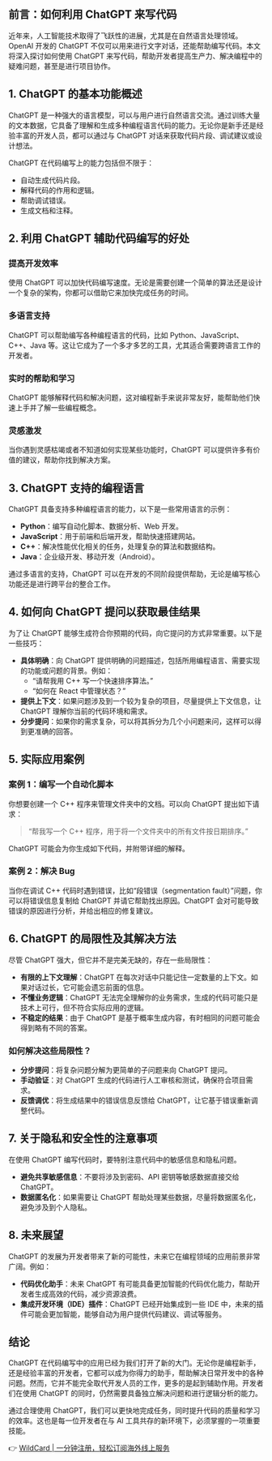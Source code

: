 ## 前言：如何利用 ChatGPT 来写代码

近年来，人工智能技术取得了飞跃性的进展，尤其是在自然语言处理领域。OpenAI 开发的 ChatGPT 不仅可以用来进行文字对话，还能帮助编写代码。本文将深入探讨如何使用 ChatGPT 来写代码，帮助开发者提高生产力、解决编程中的疑难问题，甚至是进行项目协作。

## 1. ChatGPT 的基本功能概述

ChatGPT 是一种强大的语言模型，可以与用户进行自然语言交流。通过训练大量的文本数据，它具备了理解和生成多种编程语言代码的能力。无论你是新手还是经验丰富的开发人员，都可以通过与 ChatGPT 对话来获取代码片段、调试建议或设计想法。

ChatGPT 在代码编写上的能力包括但不限于：

- 自动生成代码片段。
- 解释代码的作用和逻辑。
- 帮助调试错误。
- 生成文档和注释。

## 2. 利用 ChatGPT 辅助代码编写的好处

### 提高开发效率

使用 ChatGPT 可以加快代码编写速度。无论是需要创建一个简单的算法还是设计一个复杂的架构，你都可以借助它来加快完成任务的时间。

### 多语言支持

ChatGPT 可以帮助编写各种编程语言的代码，比如 Python、JavaScript、C++、Java 等。这让它成为了一个多才多艺的工具，尤其适合需要跨语言工作的开发者。

### 实时的帮助和学习

ChatGPT 能够解释代码和解决问题，这对编程新手来说非常友好，能帮助他们快速上手并了解一些编程概念。

### 灵感激发

当你遇到灵感枯竭或者不知道如何实现某些功能时，ChatGPT 可以提供许多有价值的建议，帮助你找到解决方案。

## 3. ChatGPT 支持的编程语言

ChatGPT 具备支持多种编程语言的能力，以下是一些常用语言的示例：

- **Python**：编写自动化脚本、数据分析、Web 开发。
- **JavaScript**：用于前端和后端开发，帮助快速搭建网站。
- **C++**：解决性能优化相关的任务，处理复杂的算法和数据结构。
- **Java**：企业级开发、移动开发（Android）。

通过多语言的支持，ChatGPT 可以在开发的不同阶段提供帮助，无论是编写核心功能还是进行跨平台的整合工作。

## 4. 如何向 ChatGPT 提问以获取最佳结果

为了让 ChatGPT 能够生成符合你预期的代码，向它提问的方式非常重要。以下是一些技巧：

- **具体明确**：向 ChatGPT 提供明确的问题描述，包括所用编程语言、需要实现的功能或问题的背景。例如：
  - “请帮我用 C++ 写一个快速排序算法。”
  - “如何在 React 中管理状态？”
- **提供上下文**：如果问题涉及到一个较为复杂的项目，尽量提供上下文信息，让 ChatGPT 理解你当前的代码环境和需求。
- **分步提问**：如果你的需求复杂，可以将其拆分为几个小问题来问，这样可以得到更准确的回答。

## 5. 实际应用案例

### 案例 1：编写一个自动化脚本

你想要创建一个 C++ 程序来管理文件夹中的文档。可以向 ChatGPT 提出如下请求：

> “帮我写一个 C++ 程序，用于将一个文件夹中的所有文件按日期排序。”

ChatGPT 可能会为你生成如下代码，并附带详细的解释。

### 案例 2：解决 Bug

当你在调试 C++ 代码时遇到错误，比如“段错误（segmentation fault）”问题，你可以将错误信息复制给 ChatGPT 并请它帮助找出原因。ChatGPT 会对可能导致错误的原因进行分析，并给出相应的修复建议。

## 6. ChatGPT 的局限性及其解决方法

尽管 ChatGPT 强大，但它并不是完美无缺的，存在一些局限性：

- **有限的上下文理解**：ChatGPT 在每次对话中只能记住一定数量的上下文。如果对话过长，它可能会遗忘前面的信息。
- **不懂业务逻辑**：ChatGPT 无法完全理解你的业务需求，生成的代码可能只是技术上可行，但不符合实际应用的逻辑。
- **不稳定的结果**：由于 ChatGPT 是基于概率生成内容，有时相同的问题可能会得到略有不同的答案。

### 如何解决这些局限性？

- **分步提问**：将复杂问题分解为更简单的子问题来向 ChatGPT 提问。
- **手动验证**：对 ChatGPT 生成的代码进行人工审核和测试，确保符合项目需求。
- **反馈调优**：将生成结果中的错误信息反馈给 ChatGPT，让它基于错误重新调整代码。

## 7. 关于隐私和安全性的注意事项

在使用 ChatGPT 编写代码时，要特别注意代码中的敏感信息和隐私问题。

- **避免共享敏感信息**：不要将涉及到密码、API 密钥等敏感数据直接交给 ChatGPT。
- **数据匿名化**：如果需要让 ChatGPT 帮助处理某些数据，尽量将数据匿名化，避免涉及到个人隐私。

## 8. 未来展望

ChatGPT 的发展为开发者带来了新的可能性，未来它在编程领域的应用前景非常广阔。例如：

- **代码优化助手**：未来 ChatGPT 有可能具备更加智能的代码优化能力，帮助开发者生成高效的代码，减少资源浪费。
- **集成开发环境（IDE）插件**：ChatGPT 已经开始集成到一些 IDE 中，未来的插件可能会更加智能，能够自动为用户提供代码建议、调试等服务。

## 结论

ChatGPT 在代码编写中的应用已经为我们打开了新的大门。无论你是编程新手，还是经验丰富的开发者，它都可以成为你得力的助手，帮助解决日常开发中的各种问题。然而，它并不能完全取代开发人员的工作，更多的是起到辅助作用。开发者们在使用 ChatGPT 的同时，仍然需要具备独立解决问题和进行逻辑分析的能力。

通过合理使用 ChatGPT，我们可以更快地完成任务，同时提升代码的质量和学习的效率。这也是每一位开发者在与 AI 工具共存的新环境下，必须掌握的一项重要技能。

👉 [WildCard | 一分钟注册，轻松订阅海外线上服务](https://bit.ly/bewildcard)